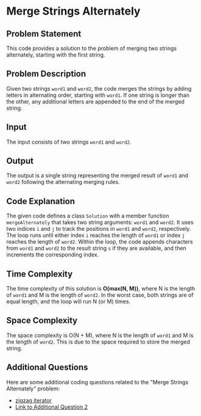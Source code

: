 # Merge Strings Alternately

## Problem Statement

This code provides a solution to the problem of merging two strings alternately, starting with the first string.

## Problem Description

Given two strings `word1` and `word2`, the code merges the strings by adding letters in alternating order, starting with `word1`. If one string is longer than the other, any additional letters are appended to the end of the merged string.

## Input

The input consists of two strings `word1` and `word2`.

## Output

The output is a single string representing the merged result of `word1` and `word2` following the alternating merging rules.

## Code Explanation

The given code defines a class `Solution` with a member function `mergeAlternately` that takes two string arguments: `word1` and `word2`. It uses two indices `i` and `j` to track the positions in `word1` and `word2`, respectively. The loop runs until either index `i` reaches the length of `word1` or index `j` reaches the length of `word2`. Within the loop, the code appends characters from `word1` and `word2` to the result string `s` if they are available, and then increments the corresponding index.

## Time Complexity

The time complexity of this solution is **O(max(N, M))**, where N is the length of `word1` and M is the length of `word2`. In the worst case, both strings are of equal length, and the loop will run N (or M) times.

## Space Complexity

The space complexity is O(N + M), where N is the length of `word1` and M is the length of `word2`. This is due to the space required to store the merged string.

## Additional Questions

Here are some additional coding questions related to the "Merge Strings Alternately" problem:

- [zigzag iterator](https://leetcode.com/problems/zigzag-iterator/description/)
- [Link to Additional Question 2]()
